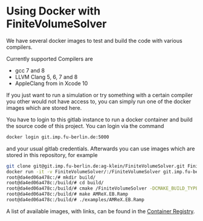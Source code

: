 # Using Docker with FiniteVolumeSolver

We have several docker images to test and build the code with various compilers.

Currently supported Compilers are 

  * gcc 7 and 8
  * LLVM Clang 5, 6, 7 and 8
  * AppleClang from in Xcode 10

If you just want to run a simulation or try something with a certain compiler 
you other would not have access to, you can simply run one of the docker images 
which are stored here.

You have to login to this gitlab instance to run a docker container and build 
the source code of this project. You can login via the command

```bash 
docker login git.imp.fu-berlin.de:5000
```

and your usual gitlab credentials. Afterwards you can use images which are 
stored in this repository, for example

```bash
git clone git@git.imp.fu-berlin.de:ag-klein/FiniteVolumeSolver.git FiniteVolumeSolver/
docker run -it -v FiniteVolumeSolver/:/FiniteVolumeSolver git.imp.fu-berlin.de:5000/ag-klein/finitevolumesolver/amrex:2d_gcc8
root@da4ed06a478c:/# mkdir build/
root@da4ed06a478c:/build/# cd build/
root@da4ed06a478c:/build/# cmake /FiniteVolumeSolver -DCMAKE_BUILD_TYPE=Release
root@da4ed06a478c:/build/# make AMReX.EB.Ramp
root@da4ed06a478c:/build/# ./examples/AMReX.EB.Ramp
```
A list of available images, with links, can be found in the [Container Registry](https://git.imp.fu-berlin.de/ag-klein/FiniteVolumeSolver/container_registry).
